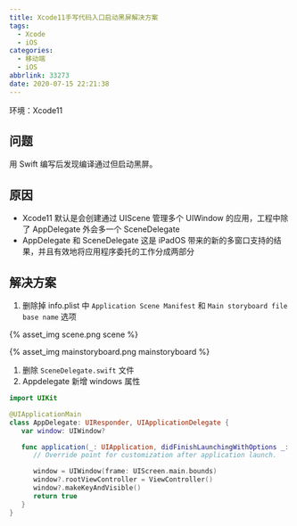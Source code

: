 ```yaml
---
title: Xcode11手写代码入口启动黑屏解决方案
tags:
  - Xcode
  - iOS
categories:
  - 移动端
  - iOS
abbrlink: 33273
date: 2020-07-15 22:21:38
---
```


环境：Xcode11

## 问题

用 Swift 编写后发现编译通过但启动黑屏。

## 原因

- Xcode11 默认是会创建通过 UIScene 管理多个 UIWindow 的应用，工程中除了 AppDelegate 外会多一个 SceneDelegate
- AppDelegate 和 SceneDelegate 这是 iPadOS 带来的新的多窗口支持的结果，并且有效地将应用程序委托的工作分成两部分

<!-- more -->

## 解决方案

1. 删除掉 info.plist 中 `Application Scene Manifest` 和 `Main storyboard file base name` 选项

{% asset_img scene.png scene %}

{% asset_img mainstoryboard.png mainstoryboard %}

1. 删除 `SceneDelegate.swift` 文件
2. Appdelegate 新增 windows 属性

```swift
import UIKit

@UIApplicationMain
class AppDelegate: UIResponder, UIApplicationDelegate {
   var window: UIWindow?

   func application(_: UIApplication, didFinishLaunchingWithOptions _: [UIApplication.LaunchOptionsKey: Any]?) -> Bool {
      // Override point for customization after application launch.

      window = UIWindow(frame: UIScreen.main.bounds)
      window?.rootViewController = ViewController()
      window?.makeKeyAndVisible()
      return true
   }
}
```
